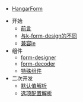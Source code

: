 * [HangarForm](README)
- 开始
  * [前言](zh-cn/start/index)
  * [与k-form-design的不同](zh-cn/start/different)
  * [兼容ie](zh-cn/vue-cli-ie)
- 组件
  * [form-designer](zh-cn/components/formDesigner)
  * [form-decoder](zh-cn/components/formDecoder)
  * [特殊组件](zh-cn/components/special)
- 二次开发
  * [默认值解析](zh-cn/develop/defaultValue)
  * [选项配置解析](zh-cn/develop/optionsConfig)
